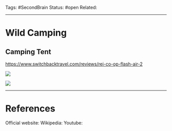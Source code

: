 Tags: #SecondBrain 
Status: #open
Related: 

---
# Wild Camping

## Camping Tent
https://www.switchbacktravel.com/reviews/rei-co-op-flash-air-2
	


![](https://www.youtube.com/watch?v=93Db-QURjvU)


![](https://www.youtube.com/watch?v=7_nGm4p8iN4)



---
# References
Official website:
Wikipedia:
Youtube:

